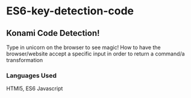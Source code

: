 # ES6-key-detection-code

## Konami Code Detection! 

Type in unicorn on the browser to see magic!
How to have the browser/website accept a specific input in order to return a command/a transformation

### Languages Used
HTMl5, ES6 Javascript
